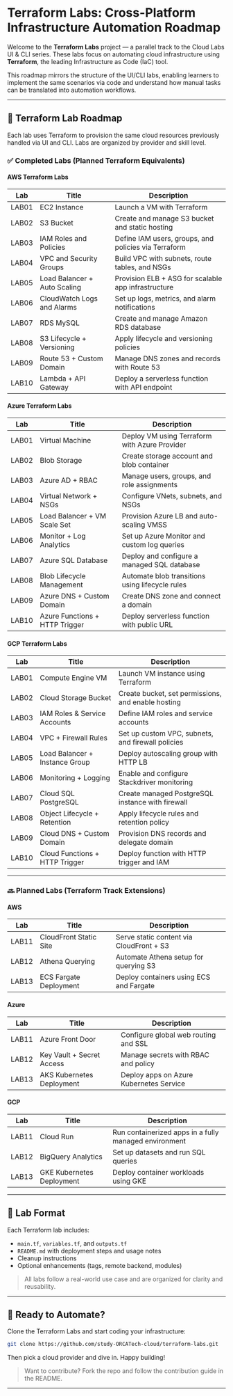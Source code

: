 # Terraform Labs: Cross-Platform Infrastructure Automation Roadmap

Welcome to the **Terraform Labs** project — a parallel track to the Cloud Labs UI & CLI series. These labs focus on automating cloud infrastructure using **Terraform**, the leading Infrastructure as Code (IaC) tool.

This roadmap mirrors the structure of the UI/CLI labs, enabling learners to implement the same scenarios via code and understand how manual tasks can be translated into automation workflows.

---

## 📅 Terraform Lab Roadmap

Each lab uses Terraform to provision the same cloud resources previously handled via UI and CLI. Labs are organized by provider and skill level.

### ✅ Completed Labs (Planned Terraform Equivalents)

#### AWS Terraform Labs
| Lab   | Title                             | Description                                            |
|--------|----------------------------------|--------------------------------------------------------|
| LAB01 | EC2 Instance                      | Launch a VM with Terraform                            |
| LAB02 | S3 Bucket                         | Create and manage S3 bucket and static hosting        |
| LAB03 | IAM Roles and Policies            | Define IAM users, groups, and policies via Terraform  |
| LAB04 | VPC and Security Groups           | Build VPC with subnets, route tables, and NSGs        |
| LAB05 | Load Balancer + Auto Scaling      | Provision ELB + ASG for scalable app infrastructure   |
| LAB06 | CloudWatch Logs and Alarms        | Set up logs, metrics, and alarm notifications         |
| LAB07 | RDS MySQL                         | Create and manage Amazon RDS database                 |
| LAB08 | S3 Lifecycle + Versioning         | Apply lifecycle and versioning policies               |
| LAB09 | Route 53 + Custom Domain          | Manage DNS zones and records with Route 53            |
| LAB10 | Lambda + API Gateway              | Deploy a serverless function with API endpoint        |

#### Azure Terraform Labs
| Lab   | Title                             | Description                                            |
|--------|----------------------------------|--------------------------------------------------------|
| LAB01 | Virtual Machine                   | Deploy VM using Terraform with Azure Provider         |
| LAB02 | Blob Storage                      | Create storage account and blob container             |
| LAB03 | Azure AD + RBAC                   | Manage users, groups, and role assignments            |
| LAB04 | Virtual Network + NSGs            | Configure VNets, subnets, and NSGs                    |
| LAB05 | Load Balancer + VM Scale Set      | Provision Azure LB and auto-scaling VMSS             |
| LAB06 | Monitor + Log Analytics           | Set up Azure Monitor and custom log queries           |
| LAB07 | Azure SQL Database                | Deploy and configure a managed SQL database           |
| LAB08 | Blob Lifecycle Management         | Automate blob transitions using lifecycle rules       |
| LAB09 | Azure DNS + Custom Domain         | Create DNS zone and connect a domain                  |
| LAB10 | Azure Functions + HTTP Trigger    | Deploy serverless function with public URL            |

#### GCP Terraform Labs
| Lab   | Title                             | Description                                            |
|--------|----------------------------------|--------------------------------------------------------|
| LAB01 | Compute Engine VM                 | Launch VM instance using Terraform                    |
| LAB02 | Cloud Storage Bucket              | Create bucket, set permissions, and enable hosting    |
| LAB03 | IAM Roles & Service Accounts      | Define IAM roles and service accounts                 |
| LAB04 | VPC + Firewall Rules              | Set up custom VPC, subnets, and firewall policies     |
| LAB05 | Load Balancer + Instance Group    | Deploy autoscaling group with HTTP LB                |
| LAB06 | Monitoring + Logging              | Enable and configure Stackdriver monitoring           |
| LAB07 | Cloud SQL PostgreSQL              | Create managed PostgreSQL instance with firewall      |
| LAB08 | Object Lifecycle + Retention      | Apply lifecycle rules and retention policy            |
| LAB09 | Cloud DNS + Custom Domain         | Provision DNS records and delegate domain             |
| LAB10 | Cloud Functions + HTTP Trigger    | Deploy function with HTTP trigger and IAM             |

---

### 🔜 Planned Labs (Terraform Track Extensions)

#### AWS
| Lab   | Title                             | Description                                            |
|--------|----------------------------------|--------------------------------------------------------|
| LAB11 | CloudFront Static Site            | Serve static content via CloudFront + S3              |
| LAB12 | Athena Querying                   | Automate Athena setup for querying S3                 |
| LAB13 | ECS Fargate Deployment            | Deploy containers using ECS and Fargate               |

#### Azure
| Lab   | Title                             | Description                                            |
|--------|----------------------------------|--------------------------------------------------------|
| LAB11 | Azure Front Door                  | Configure global web routing and SSL                  |
| LAB12 | Key Vault + Secret Access         | Manage secrets with RBAC and policy                   |
| LAB13 | AKS Kubernetes Deployment         | Deploy apps on Azure Kubernetes Service               |

#### GCP
| Lab   | Title                             | Description                                            |
|--------|----------------------------------|--------------------------------------------------------|
| LAB11 | Cloud Run                         | Run containerized apps in a fully managed environment |
| LAB12 | BigQuery Analytics                | Set up datasets and run SQL queries                   |
| LAB13 | GKE Kubernetes Deployment         | Deploy container workloads using GKE                  |

---

## 🎯 Lab Format

Each Terraform lab includes:
- `main.tf`, `variables.tf`, and `outputs.tf`
- `README.md` with deployment steps and usage notes
- Cleanup instructions
- Optional enhancements (tags, remote backend, modules)

> All labs follow a real-world use case and are organized for clarity and reusability.

---

## 🎉 Ready to Automate?

Clone the Terraform Labs and start coding your infrastructure:
```bash
git clone https://github.com/study-ORCATech-cloud/terraform-labs.git
```

Then pick a cloud provider and dive in. Happy building!

> Want to contribute? Fork the repo and follow the contribution guide in the README.

---

